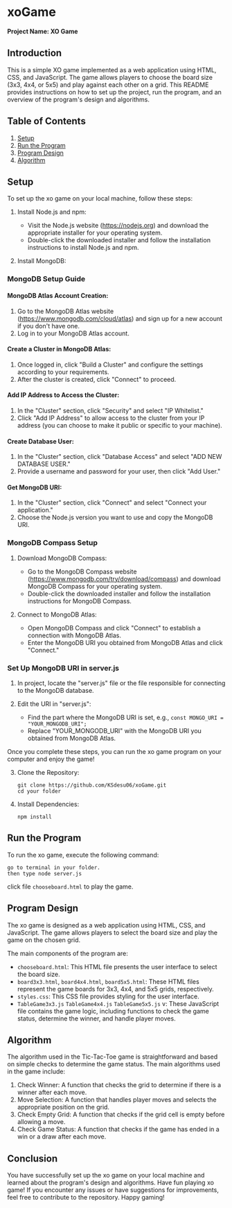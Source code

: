 # xoGame
**Project Name: XO Game**

## Introduction
This is a simple XO game implemented as a web application using HTML, CSS, and JavaScript. The game allows players to choose the board size (3x3, 4x4, or 5x5) and play against each other on a grid. This README provides instructions on how to set up the project, run the program, and an overview of the program's design and algorithms.

## Table of Contents
1. [Setup](#setup)
2. [Run the Program](#run-the-program)
3. [Program Design](#program-design)
4. [Algorithm](#algorithm)

## Setup
To set up the xo game on your local machine, follow these steps:

1. Install Node.js and npm:
   - Visit the Node.js website (https://nodejs.org) and download the appropriate installer for your operating system.
   - Double-click the downloaded installer and follow the installation instructions to install Node.js and npm.

2. Install MongoDB:
### MongoDB Setup Guide

#### MongoDB Atlas Account Creation:
1. Go to the MongoDB Atlas website (https://www.mongodb.com/cloud/atlas) and sign up for a new account if you don't have one.
2. Log in to your MongoDB Atlas account.

#### Create a Cluster in MongoDB Atlas:
1. Once logged in, click "Build a Cluster" and configure the settings according to your requirements.
2. After the cluster is created, click "Connect" to proceed.

#### Add IP Address to Access the Cluster:
1. In the "Cluster" section, click "Security" and select "IP Whitelist."
2. Click "Add IP Address" to allow access to the cluster from your IP address (you can choose to make it public or specific to your machine).

#### Create Database User:
1. In the "Cluster" section, click "Database Access" and select "ADD NEW DATABASE USER."
2. Provide a username and password for your user, then click "Add User."

#### Get MongoDB URI:
1. In the "Cluster" section, click "Connect" and select "Connect your application."
2. Choose the Node.js version you want to use and copy the MongoDB URI.

### MongoDB Compass Setup

1. Download MongoDB Compass:
   - Go to the MongoDB Compass website (https://www.mongodb.com/try/download/compass) and download MongoDB Compass for your operating system.
   - Double-click the downloaded installer and follow the installation instructions for MongoDB Compass.

2. Connect to MongoDB Atlas:
   - Open MongoDB Compass and click "Connect" to establish a connection with MongoDB Atlas.
   - Enter the MongoDB URI you obtained from MongoDB Atlas and click "Connect."

### Set Up MongoDB URI in server.js

1. In project, locate the "server.js" file or the file responsible for connecting to the MongoDB database.

2. Edit the URI in "server.js":
   - Find the part where the MongoDB URI is set, e.g., `const MONGO_URI = "YOUR_MONGODB_URI";`
   - Replace "YOUR_MONGODB_URI" with the MongoDB URI you obtained from MongoDB Atlas.

Once you complete these steps, you can run the xo game program on your computer and enjoy the game!

3. Clone the Repository:
   ```
   git clone https://github.com/KSdesu06/xoGame.git
   cd your folder
   ```

4. Install Dependencies:
   ```
   npm install
   ```

## Run the Program
To run the xo game, execute the following command:

```
go to terminal in your folder.
then type node server.js
```

click file `chooseboard.html` to play the game.

## Program Design
The xo game is designed as a web application using HTML, CSS, and JavaScript. The game allows players to select the board size and play the game on the chosen grid.

The main components of the program are:
- `chooseboard.html`: This HTML file presents the user interface to select the board size.
- `board3x3.html`, `board4x4.html`, `board5x5.html`: These HTML files represent the game boards for 3x3, 4x4, and 5x5 grids, respectively.
- `styles.css`: This CSS file provides styling for the user interface.
- `TableGame3x3.js` `TableGame4x4.js` `TableGame5x5.js` v: These JavaScript file contains the game logic, including functions to check the game status, determine the winner, and handle player moves.

## Algorithm
The algorithm used in the Tic-Tac-Toe game is straightforward and based on simple checks to determine the game status. The main algorithms used in the game include:
1. Check Winner: A function that checks the grid to determine if there is a winner after each move.
2. Move Selection: A function that handles player moves and selects the appropriate position on the grid.
3. Check Empty Grid: A function that checks if the grid cell is empty before allowing a move.
4. Check Game Status: A function that checks if the game has ended in a win or a draw after each move.

## Conclusion
You have successfully set up the xo game on your local machine and learned about the program's design and algorithms. Have fun playing xo game! If you encounter any issues or have suggestions for improvements, feel free to contribute to the repository. Happy gaming!
